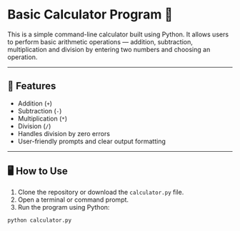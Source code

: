 # Basic Calculator Program 🧮

This is a simple command-line calculator built using Python. It allows users to perform basic arithmetic operations — addition, subtraction, multiplication and division  by entering two numbers and choosing an operation.

---

## 📌 Features

- Addition (`+`)
- Subtraction (`-`)
- Multiplication (`*`)
- Division (`/`)
- Handles division by zero errors
- User-friendly prompts and clear output formatting

---

## 🖥️ How to Use

1. Clone the repository or download the `calculator.py` file.
2. Open a terminal or command prompt.
3. Run the program using Python:

```bash
python calculator.py
